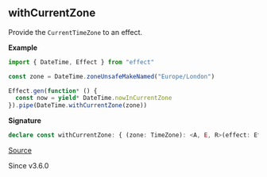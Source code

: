 ## withCurrentZone

Provide the `CurrentTimeZone` to an effect.

**Example**

```ts
import { DateTime, Effect } from "effect"

const zone = DateTime.zoneUnsafeMakeNamed("Europe/London")

Effect.gen(function* () {
  const now = yield* DateTime.nowInCurrentZone
}).pipe(DateTime.withCurrentZone(zone))
```

**Signature**

```ts
declare const withCurrentZone: { (zone: TimeZone): <A, E, R>(effect: Effect.Effect<A, E, R>) => Effect.Effect<A, E, Exclude<R, CurrentTimeZone>>; <A, E, R>(effect: Effect.Effect<A, E, R>, zone: TimeZone): Effect.Effect<A, E, Exclude<R, CurrentTimeZone>>; }
```

[Source](https://github.com/Effect-TS/effect/tree/main/packages/effect/src/DateTime.ts#L1014)

Since v3.6.0